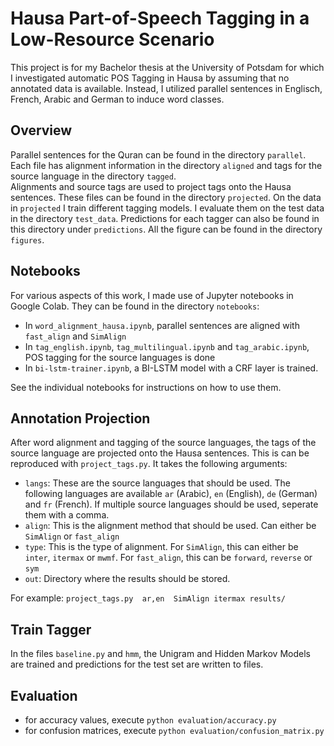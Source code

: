 # Hausa Part-of-Speech Tagging in a Low-Resource Scenario
This project is for my Bachelor thesis at the University of Potsdam for which I investigated automatic POS Tagging in Hausa by assuming that no annotated data is available. Instead, I utilized parallel sentences in Englisch, French, Arabic and German to induce word classes.

## Overview
Parallel sentences for the Quran can be found in the directory `parallel`. Each file has alignment information in the directory `aligned` and tags for the source language in the directory `tagged`.<br>
Alignments and source tags are used to project tags onto the Hausa sentences. These files can be found in the directory `projected`. On the data in `projected` I train different tagging models. 
I evaluate them on the test data in the directory `test_data`. Predictions for each tagger can also be found in this directory under `predictions`.
All the figure can be found in the directory `figures`.

## Notebooks
For various aspects of this work, I made use of Jupyter notebooks in Google Colab. They can be found in the directory `notebooks`:
+ In `word_alignment_hausa.ipynb`, parallel sentences are aligned with `fast_align` and `SimAlign`
+ In `tag_english.ipynb`, `tag_multilingual.ipynb` and `tag_arabic.ipynb`, POS tagging for the source languages is done
+ In `bi-lstm-trainer.ipynb`, a BI-LSTM model with a CRF layer is trained.

See the individual notebooks for instructions on how to use them.

## Annotation Projection
After word alignment and tagging of the source languages, the tags of the source language are projected onto the Hausa sentences. 
This is can be reproduced with `project_tags.py`. It takes the following arguments:
+ `langs`: These are the source languages that should be used. The following languages are available `ar` (Arabic), `en` (English), `de` (German) and `fr` (French). If multiple source languages should be used, seperate them with a comma. 
+ `align`: This is the alignment method that should be used. Can either be `SimAlign` or `fast_align`
+ `type`: This is the type of alignment. For `SimAlign`, this can either be `inter`, `itermax` or `mwmf`. For `fast_align`, this can be `forward`, `reverse` or `sym`
+ `out`: Directory where the results should be stored.

For example:
`project_tags.py  ar,en  SimAlign itermax results/`

## Train Tagger
In the files `baseline.py` and `hmm`, the Unigram and Hidden Markov Models are trained and predictions for the test set are written to files. 

## Evaluation
+ for accuracy values, execute `python evaluation/accuracy.py`
+ for confusion matrices, execute `python evaluation/confusion_matrix.py`


